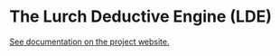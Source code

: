 
# The Lurch Deductive Engine (LDE)

[See documentation on the project website.](http://lurchmath.github.io/lde)
